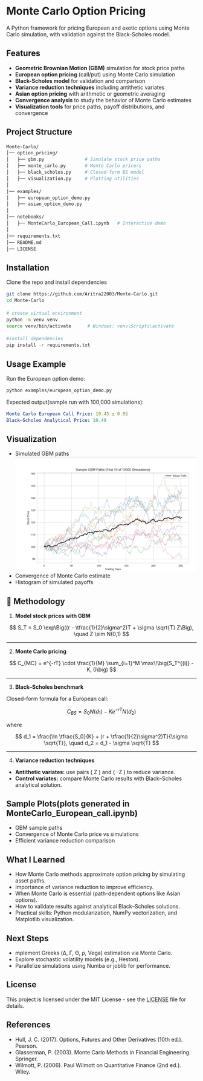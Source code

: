 # Monte Carlo Option Pricing

A Python framework for pricing European and exotic options using Monte Carlo simulation, with validation against the Black-Scholes model.

## Features

- **Geometric Brownian Motion (GBM)** simulation for stock price paths
- **European option pricing** (call/put) using Monte Carlo simulation
- **Black-Scholes model** for validation and comparison
- **Variance reduction techniques** including antithetic variates
- **Asian option pricing** with arithmetic or geometric averaging
- **Convergence analysis** to study the behavior of Monte Carlo estimates
- **Visualization tools** for price paths, payoff distributions, and convergence


## Project Structure

```bash
Monte-Carlo/
│── option_pricing/
│   ├── gbm.py               # Simulate stock price paths
│   ├── monte_carlo.py       # Monte Carlo pricers
│   ├── black_scholes.py     # Closed-form BS model
│   ├── visualization.py     # Plotting utilities
│
│── examples/
│   ├── european_option_demo.py
│   ├── asian_option_demo.py
│
│── notebooks/
│   ├── MonteCarlo_European_Call.ipynb   # Interactive demo
│
│── requirements.txt
│── README.md
│── LICENSE

```
## Installation
Clone the repo and install dependencies

```bash
git clone https://github.com/Aritra22003/Monte-Carlo.git
cd Monte-Carlo

# create virtual environment
python -m venv venv
source venv/bin/activate      # Windows: venv\Scripts\activate

#install dependencies
pip install -r requirements.txt
```

## Usage Example

Run the European option demo:
```bash
python examples/european_option_demo.py

```

Expected output(sample run with 100,000 simulations):

```yaml
Monte Carlo European Call Price: 10.45 ± 0.05
Black–Scholes Analytical Price: 10.49

```
## Visualization

- Simulated GBM paths
  ![GBM Paths](https://github.com/Aritra22003/Monte-Carlo/blob/439ef94c3048efef3ffb9ec4c81f86c15195c5e4/gbm.png)
- Convergence of Monte Carlo estimate
- Histogram of simulated payoffs

## 🔬 Methodology

1. **Model stock prices with GBM**

$$
S_T = S_0 \exp\Big((r - \tfrac{1}{2}\sigma^2)T + \sigma \sqrt{T} Z\Big), \quad Z \sim N(0,1)
$$

---

2. **Monte Carlo pricing**

$$
C_{MC} = e^{-rT} \cdot \frac{1}{M} \sum_{i=1}^M \max\!\big(S_T^{(i)} - K, 0\big)
$$

---

3. **Black–Scholes benchmark**

Closed-form formula for a European call:

$$
C_{BS} = S_0 N(d_1) - K e^{-rT} N(d_2)
$$

where

$$
d_1 = \frac{\ln \tfrac{S_0}{K} + (r + \tfrac{1}{2}\sigma^2)T}{\sigma \sqrt{T}}, 
\quad 
d_2 = d_1 - \sigma \sqrt{T}
$$

---

4. **Variance reduction techniques**

- **Antithetic variates:** use pairs \( Z \) and \( -Z \) to reduce variance.  
- **Control variates:** compare Monte Carlo results with Black–Scholes analytical solution.

## Sample Plots(plots generated in MonteCarlo_European_call.ipynb)

- GBM sample paths
- Convergence of Monte Carlo price vs simulations
- Efficient variance reduction comparison

## What I Learned

- How Monte Carlo methods approximate option pricing by simulating asset paths.
- Importance of variance reduction to improve efficiency.
- When Monte Carlo is essential (path-dependent options like Asian options).
- How to validate results against analytical Black–Scholes solutions.
- Practical skills: Python modularization, NumPy vectorization, and Matplotlib visualization.

## Next Steps

- mplement Greeks (Δ, Γ, Θ, ρ, Vega) estimation via Monte Carlo.
- Explore stochastic volatility models (e.g., Heston).
- Parallelize simulations using Numba or joblib for performance.

## License

This project is licensed under the MIT License - see the [LICENSE](LICENSE) file for details.

## References

- Hull, J. C. (2017). Options, Futures and Other Derivatives (10th ed.). Pearson.
- Glasserman, P. (2003). Monte Carlo Methods in Financial Engineering. Springer.
- Wilmott, P. (2006). Paul Wilmott on Quantitative Finance (2nd ed.). Wiley.
